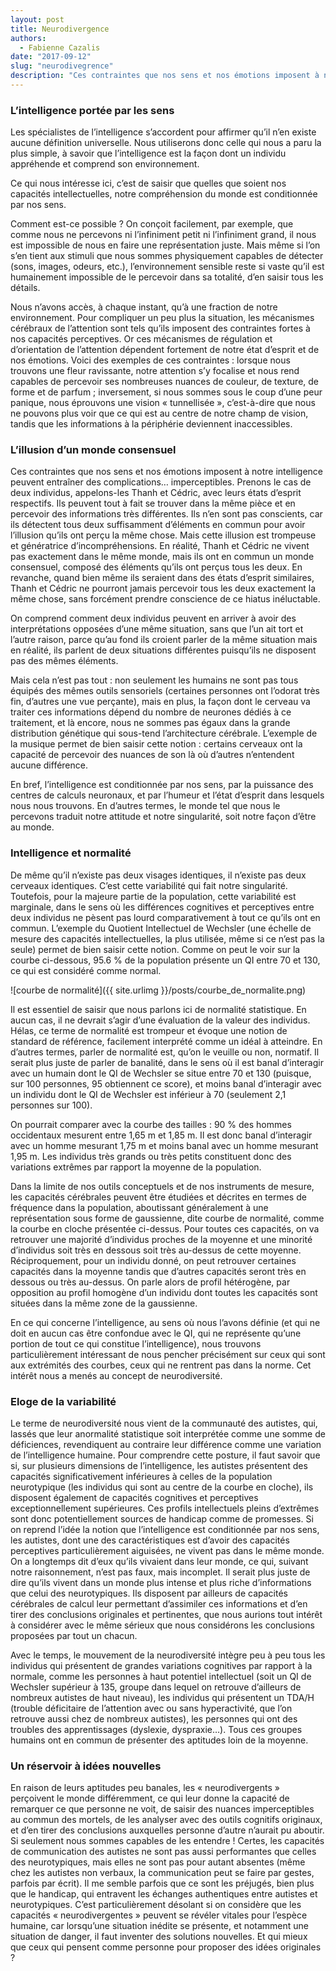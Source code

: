 ```yaml
---
layout: post
title: Neurodivergence
authors: 
  - Fabienne Cazalis
date: "2017-09-12"
slug: "neurodivegrence"
description: "Ces contraintes que nos sens et nos émotions imposent à notre intelligence peuvent entrainer des complications… imperceptibles."
---
```


### L’intelligence portée par les sens

Les spécialistes de l’intelligence s’accordent pour affirmer qu’il n’en existe aucune définition universelle. Nous utiliserons donc celle qui nous a paru la plus simple, à savoir que l’intelligence est la façon dont un individu appréhende et comprend son environnement. 

Ce qui nous intéresse ici, c’est de saisir que quelles que soient nos capacités intellectuelles, notre compréhension du monde est conditionnée par nos sens. 

Comment est-ce possible ? On conçoit facilement, par exemple, que comme nous ne percevons ni l’infiniment petit ni l’infiniment grand, il nous est impossible de nous en faire une représentation juste. Mais même si l’on s’en tient aux stimuli que nous sommes physiquement capables de détecter (sons, images, odeurs, etc.), l’environnement sensible reste si vaste qu’il est humainement impossible de le percevoir dans sa totalité, d’en saisir tous les détails. 

Nous n’avons accès, à chaque instant, qu’à une fraction de notre environnement. Pour compliquer un peu plus la situation, les mécanismes cérébraux de l’attention sont tels qu’ils imposent des contraintes fortes à nos capacités perceptives. Or ces mécanismes de régulation et d’orientation de l’attention dépendent fortement de notre état d’esprit et de nos émotions. Voici des exemples de ces contraintes : lorsque nous trouvons une fleur ravissante, notre attention s’y focalise et nous rend capables de percevoir ses nombreuses nuances de couleur, de texture, de forme et de parfum ; inversement, si nous sommes sous le coup d’une peur panique, nous éprouvons une vision « tunnellisée », c’est-à-dire que nous ne pouvons plus voir que ce qui est au centre de notre champ de vision, tandis que les informations à la périphérie deviennent inaccessibles.

### L’illusion d’un monde consensuel

Ces contraintes que nos sens et nos émotions imposent à notre intelligence peuvent entraîner des complications… imperceptibles. Prenons le cas de deux individus, appelons-les Thanh et Cédric, avec leurs états d’esprit respectifs. Ils peuvent tout à fait se trouver dans la même pièce et en percevoir des informations très différentes. Ils n’en sont pas conscients, car ils détectent tous deux suffisamment d’éléments en commun pour avoir l’illusion qu’ils ont perçu la même chose. Mais cette illusion est trompeuse et génératrice d’incompréhensions. En réalité, Thanh et Cédric ne vivent pas exactement dans le même monde, mais ils ont en commun un monde consensuel, composé des éléments qu’ils ont perçus tous les deux. En revanche, quand bien même ils seraient dans des états d’esprit similaires, Thanh et Cédric ne pourront jamais percevoir tous les deux exactement la même chose, sans forcément prendre conscience de ce hiatus inéluctable.

On comprend comment deux individus peuvent en arriver à avoir des interprétations opposées d’une même situation, sans que l’un ait tort et l’autre raison, parce qu’au fond ils croient parler de la même situation mais en réalité, ils parlent de deux situations différentes puisqu’ils ne disposent pas des mêmes éléments.

Mais cela n’est pas tout : non seulement les humains ne sont pas tous équipés des mêmes outils sensoriels (certaines personnes ont l’odorat très fin, d’autres une vue perçante), mais en plus, la façon dont le cerveau va traiter ces informations dépend du nombre de neurones dédiés à ce traitement, et là encore, nous ne sommes pas égaux dans la grande distribution génétique qui sous-tend l’architecture cérébrale. L’exemple de la musique permet de bien saisir cette notion : certains cerveaux ont la capacité de percevoir des nuances de son là où d’autres n’entendent aucune différence.

En bref, l’intelligence est conditionnée par nos sens, par la puissance des centres de calculs neuronaux, et par l’humeur et l’état d’esprit dans lesquels nous nous trouvons. En d’autres termes, le monde tel que nous le percevons traduit notre attitude et notre singularité, soit notre façon d’être au monde.

### Intelligence et normalité

De même qu’il n’existe pas deux visages identiques, il n’existe pas deux cerveaux identiques. C’est cette variabilité qui fait notre singularité. Toutefois, pour la majeure partie de la population, cette variabilité est marginale, dans le sens où les différences cognitives et perceptives entre deux individus ne pèsent pas lourd comparativement à tout ce qu’ils ont en commun. L’exemple du Quotient Intellectuel de Wechsler (une échelle de mesure des capacités intellectuelles, la plus utilisée, même si ce n’est pas la seule) permet de bien saisir cette notion. Comme on peut le voir sur la courbe ci-dessous, 95.6 % de la population présente un QI entre 70 et 130, ce qui est considéré comme normal.

![courbe de normalité]({{ site.urlimg }}/posts/courbe_de_normalite.png)

Il est essentiel de saisir que nous parlons ici de normalité statistique. En aucun cas, il ne devrait s’agir d’une évaluation de la valeur des individus. Hélas, ce terme de normalité est trompeur et évoque une notion de standard de référence, facilement interprété comme un idéal à atteindre. En d’autres termes, parler de normalité est, qu’on le veuille ou non, normatif. Il serait plus juste de parler de banalité, dans le sens où il est banal d’interagir avec un humain dont le QI de Wechsler se situe entre 70 et 130 (puisque, sur 100 personnes, 95 obtiennent ce score), et moins banal d’interagir avec un individu dont le QI de Wechsler est inférieur à 70 (seulement 2,1 personnes sur 100).

On pourrait comparer avec la courbe des tailles : 90 % des hommes occidentaux mesurent entre 1,65 m et 1,85 m. Il est donc banal d’interagir avec un homme mesurant 1,75 m et moins banal avec un homme mesurant 1,95 m. Les individus très grands ou très petits constituent donc des variations extrêmes par rapport la moyenne de la population.

Dans la limite de nos outils conceptuels et de nos instruments de mesure, les capacités cérébrales peuvent être étudiées et décrites en termes de fréquence dans la population, aboutissant généralement à une représentation sous forme de gaussienne, dite courbe de normalité, comme la courbe en cloche présentée ci-dessus. Pour toutes ces capacités, on va retrouver une majorité d’individus proches de la moyenne et une minorité d’individus soit très en dessous soit très au-dessus de cette moyenne. Réciproquement, pour un individu donné, on peut retrouver certaines capacités dans la moyenne tandis que d’autres capacités seront très en dessous ou très au-dessus. On parle alors de profil hétérogène, par opposition au profil homogène d’un individu dont toutes les capacités sont situées dans la même zone de la gaussienne.

En ce qui concerne l’intelligence, au sens où nous l’avons définie (et qui ne doit en aucun cas être confondue avec le QI, qui ne représente qu’une portion de tout ce qui constitue l’intelligence), nous trouvons particulièrement intéressant de nous pencher précisément sur ceux qui sont aux extrémités des courbes, ceux qui ne rentrent pas dans la norme. Cet intérêt nous a menés au concept de neurodiversité.

### Eloge de la variabilité

Le terme de neurodiversité nous vient de la communauté des autistes, qui, lassés que leur anormalité statistique soit interprétée comme une somme de déficiences, revendiquent au contraire leur différence comme une variation de l’intelligence humaine. Pour comprendre cette posture, il faut savoir que si, sur plusieurs dimensions de l’intelligence, les autistes présentent des capacités significativement inférieures à celles de la population neurotypique (les individus qui sont au centre de la courbe en cloche), ils disposent également de capacités cognitives et perceptives exceptionnellement supérieures. Ces profils intellectuels pleins d’extrêmes sont donc potentiellement sources de handicap comme de promesses. Si on reprend l’idée la notion que l’intelligence est conditionnée par nos sens, les autistes, dont une des caractéristiques est d’avoir des capacités perceptives particulièrement aiguisées, ne vivent pas dans le même monde. On a longtemps dit d’eux qu’ils vivaient dans leur monde, ce qui, suivant notre raisonnement, n’est pas faux, mais incomplet. Il serait plus juste de dire qu’ils vivent dans un monde plus intense et plus riche d’informations que celui des neurotypiques. Ils disposent par ailleurs de capacités cérébrales de calcul leur permettant d’assimiler ces informations et d’en tirer des conclusions originales et pertinentes, que nous aurions tout intérêt à considérer avec le même sérieux que nous considérons les conclusions proposées par tout un chacun.

Avec le temps, le mouvement de la neurodiversité intègre peu à peu tous les individus qui présentent de grandes variations cognitives par rapport à la normale, comme les personnes à haut potentiel intellectuel (soit un QI de Wechsler supérieur à 135, groupe dans lequel on retrouve d’ailleurs de nombreux autistes de haut niveau), les individus qui présentent un TDA/H (trouble déficitaire de l’attention avec ou sans hyperactivité, que l’on retrouve aussi chez de nombreux autistes), les personnes qui ont des troubles des apprentissages (dyslexie, dyspraxie…). Tous ces groupes humains ont en commun de présenter des aptitudes loin de la moyenne.

### Un réservoir à idées nouvelles
En raison de leurs aptitudes peu banales, les « neurodivergents » perçoivent le monde différemment, ce qui leur donne la capacité de remarquer ce que personne ne voit, de saisir des nuances imperceptibles au commun des mortels, de les analyser avec des outils cognitifs originaux, et d’en tirer des conclusions auxquelles personne d’autre n’aurait pu aboutir. Si seulement nous sommes capables de les entendre ! Certes, les capacités de communication des autistes ne sont pas aussi performantes que celles des neurotypiques, mais elles ne sont pas pour autant absentes (même chez les autistes non verbaux, la communication peut se faire par gestes, parfois par écrit). Il me semble parfois que ce sont les préjugés, bien plus que le handicap, qui entravent les échanges authentiques entre autistes et neurotypiques. C’est particulièrement désolant si on considère que les capacités « neurodivergentes » peuvent se révéler vitales pour l’espèce humaine, car lorsqu’une situation inédite se présente, et notamment une situation de danger, il faut inventer des solutions nouvelles. Et qui mieux que ceux qui pensent comme personne pour proposer des idées originales ?
